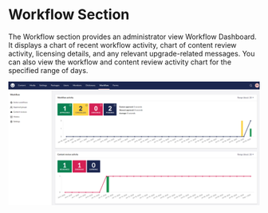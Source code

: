# Workflow Section

The Workflow section provides an administrator view Workflow Dashboard. It displays a chart of recent workflow activity, chart of content review activity, licensing details, and any relevant upgrade-related messages. You can also view the workflow and content review activity chart for the specified range of days.

![Workflow section](../images/Workflow-Admin-Dashboard-v14.png)
